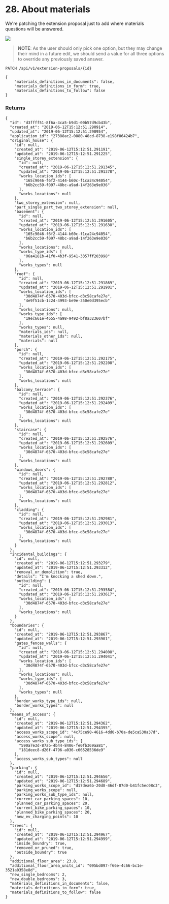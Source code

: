 # 28. About materials

We're patching the extension proposal just to add where materials questions will be answered.


![](/static/screen30.png)


> **NOTE**: As the user should only pick one option, but they may change their mind in a future edit, we should send a value for all three options to override any previously saved answer.


`PATCH /api/v1/extension-proposals/{id}`

    {
        "materials_definitions_in_documents": false,
        "materials_definitions_in_form": true,
        "materials_definitions_to_follow": false
    }

### Returns

    {
      "id": "d3ffff51-8f6a-4ca5-b9d1-00b57d9cb43b",
      "created_at": "2019-06-12T15:12:51.290914",
      "updated_at": "2019-06-12T15:12:51.290954",
      "application_id": "27388ac2-0880-48cd-8738-e198f86424b7",
      "original_house": {
        "id": null,
        "created_at": "2019-06-12T15:12:51.291191",
        "updated_at": "2019-06-12T15:12:51.291225",
        "single_storey_extension": {
          "id": null,
          "created_at": "2019-06-12T15:12:51.291345",
          "updated_at": "2019-06-12T15:12:51.291378",
          "works_location_ids": [
            "165c9046-f6f2-4144-b60c-f1ca24c94054",
            "b6b2cc59-f097-48bc-a9ad-14f263e9e036"
          ],
          "works_locations": null
        },
        "two_storey_extension": null,
        "part_single_part_two_storey_extension": null,
        "basement": {
          "id": null,
          "created_at": "2019-06-12T15:12:51.291605",
          "updated_at": "2019-06-12T15:12:51.291638",
          "works_location_ids": [
            "165c9046-f6f2-4144-b60c-f1ca24c94054",
            "b6b2cc59-f097-48bc-a9ad-14f263e9e036"
          ],
          "works_locations": null,
          "works_type_ids": [
            "06a4181b-41f0-4b3f-9541-3357ff203998"
          ],
          "works_types": null
        },
        "roof": {
          "id": null,
          "created_at": "2019-06-12T15:12:51.291869",
          "updated_at": "2019-06-12T15:12:51.291901",
          "works_location_ids": [
            "30d4874f-6570-403d-bfcc-d3c58cafe27e",
            "4e9f51cb-1c24-4993-be9e-350e0d395ecb"
          ],
          "works_locations": null,
          "works_type_ids": [
            "19ec661e-4655-4a98-9492-bf8a323607bf"
          ],
          "works_types": null,
          "materials_ids": null,
          "materials_other_ids": null,
          "materials": null
        },
        "porch": {
          "id": null,
          "created_at": "2019-06-12T15:12:51.292175",
          "updated_at": "2019-06-12T15:12:51.292208",
          "works_location_ids": [
            "30d4874f-6570-403d-bfcc-d3c58cafe27e"
          ],
          "works_locations": null
        },
        "balcony_terrace": {
          "id": null,
          "created_at": "2019-06-12T15:12:51.292376",
          "updated_at": "2019-06-12T15:12:51.292409",
          "works_location_ids": [
            "30d4874f-6570-403d-bfcc-d3c58cafe27e"
          ],
          "works_locations": null
        },
        "staircase": {
          "id": null,
          "created_at": "2019-06-12T15:12:51.292576",
          "updated_at": "2019-06-12T15:12:51.292609",
          "works_location_ids": [
            "30d4874f-6570-403d-bfcc-d3c58cafe27e"
          ],
          "works_locations": null
        },
        "windows_doors": {
          "id": null,
          "created_at": "2019-06-12T15:12:51.292780",
          "updated_at": "2019-06-12T15:12:51.292812",
          "works_location_ids": [
            "30d4874f-6570-403d-bfcc-d3c58cafe27e"
          ],
          "works_locations": null
        },
        "cladding": {
          "id": null,
          "created_at": "2019-06-12T15:12:51.292981",
          "updated_at": "2019-06-12T15:12:51.293013",
          "works_location_ids": [
            "30d4874f-6570-403d-bfcc-d3c58cafe27e"
          ],
          "works_locations": null
        }
      },
      "incidental_buildings": {
        "id": null,
        "created_at": "2019-06-12T15:12:51.293279",
        "updated_at": "2019-06-12T15:12:51.293312",
        "removal_or_demolition": true,
        "details": "I'm knocking a shed down.",
        "outbuilding": {
          "id": null,
          "created_at": "2019-06-12T15:12:51.293584",
          "updated_at": "2019-06-12T15:12:51.293617",
          "works_location_ids": [
            "30d4874f-6570-403d-bfcc-d3c58cafe27e"
          ],
          "works_locations": null
        }
      },
      "boundaries": {
        "id": null,
        "created_at": "2019-06-12T15:12:51.293867",
        "updated_at": "2019-06-12T15:12:51.293901",
        "gates_fences_walls": {
          "id": null,
          "created_at": "2019-06-12T15:12:51.294008",
          "updated_at": "2019-06-12T15:12:51.294041",
          "works_location_ids": [
            "30d4874f-6570-403d-bfcc-d3c58cafe27e"
          ],
          "works_locations": null,
          "works_type_ids": [
            "30d4874f-6570-403d-bfcc-d3c58cafe27e"
          ],
          "works_types": null
        },
        "border_works_type_ids": null,
        "border_works_types": null
      },
      "means_of_access": {
        "id": null,
        "created_at": "2019-06-12T15:12:51.294362",
        "updated_at": "2019-06-12T15:12:51.294395",
        "access_works_scope_id": "4c75ce90-4616-4dd0-b70a-de5ca530a37d",
        "access_works_scope": null,
        "access_works_sub_type_ids": [
          "590a7e3d-87ab-4b44-8406-fe0fb369aa81",
          "181deec8-d26f-4796-a036-c66528536de9"
        ],
        "access_works_sub_types": null
      },
      "parking": {
        "id": null,
        "created_at": "2019-06-12T15:12:51.294656",
        "updated_at": "2019-06-12T15:12:51.294689",
        "parking_works_scope_id": "d17dea6b-20d8-46df-87d0-b41fc5ec08c3",
        "parking_works_scope": null,
        "parking_works_sub_type_ids": null,
        "current_car_parking_spaces": 10,
        "planned_car_parking_spaces": 20,
        "current_bike_parking_spaces": 10,
        "planned_bike_parking_spaces": 20,
        "new_ev_charging_points": 10
      },
      "trees": {
        "id": null,
        "created_at": "2019-06-12T15:12:51.294967",
        "updated_at": "2019-06-12T15:12:51.294999",
        "inside_boundry": true,
        "removed_or_pruned": true,
        "outside_boundry": true
      },
      "additional_floor_area": 23.8,
      "additional_floor_area_units_id": "095bd097-f66e-4c66-bc1e-3521a0358e8d",
      "new_single_bedrooms": 2,
      "new_double_bedrooms": 3,
      "materials_definitions_in_documents": false,
      "materials_definitions_in_form": true,
      "materials_definitions_to_follow": false
    }
